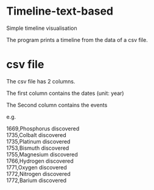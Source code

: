 # Timeline-text-based
Simple timeline visualisation

The program prints a timeline from the data of a csv file.

# csv file
The csv file has 2 columns.

The first column contains the dates (unit: year)

The Second column contains the events

e.g.

1669,Phosphorus discovered  
1735,Colbalt discovered  
1735,Platinum discovered  
1753,Bismuth discovered  
1755,Magnesium discovered  
1766,Hydrogen discovered  
1771,Oxygen discovered  
1772,Nitrogen discovered  
1772,Barium discovered


